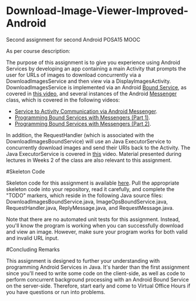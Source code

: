 # Download-Image-Viewer-Improved-Android
Second assignment for second Android POSA15 MOOC

As per course description:

The purpose of this assignment is to give you experience using Android Services by developing an app containing a main Activity that prompts the user for URLs of images to download concurrently via a DownloadImagesService and then view via a DisplayImagesActivity. DownloadImagesService is implemented via an Android <a href="http://developer.android.com/guide/components/bound-services.html">Bound Service</a>, as covered in <a href="https://www.youtube.com/watch?v=yMaTUNVdeBI&index=36&list=PLZ9NgFYEMxp4tbiFYip6tDNIEBRUDyPQK">this video</a>, and several instances of the Android <a href="http://developer.android.com/reference/android/os/Messenger.html">Messenger</a> class, which is covered in the following videos:

  <ul>
    <li> <a href="https://www.youtube.com/watch?v=Bfu14K74DxQ&index=41&list=PLZ9NgFYEMxp4tbiFYip6tDNIEBRUDyPQK">Service to Activity Communication via Android Messenger</a>.</li>
    <li> <a href="https://www.youtube.com/watch?v=rGH0U_p1pow&index=42&list=PLZ9NgFYEMxp4tbiFYip6tDNIEBRUDyPQK">Programming Bound Services with Messengers (Part 1)</a>.</li>
    <li> <a href="https://www.youtube.com/watch?v=cRFw7xaZ_Mg&index=43&list=PLZ9NgFYEMxp4tbiFYip6tDNIEBRUDyPQK">Programming Bound Services with Messengers (Part 2)</a>.</li>
  </ul>

In addition, the RequestHandler (which is associated with the DownloadImagesBoundService) will use an Java ExecutorService to concurrently download images and send their URIs back to the Activity. The Java ExecutorService is covered in <a href="https://www.youtube.com/watch?v=2NAlvSkK9-k&index=27&list=PLZ9NgFYEMxp4KSJPUyaQCj7x--NQ6kvcX">this</a> video. Material presented during lectures in Weeks 2 of the class are also relevant to this assignment.

#Skeleton Code

Skeleton code for this assignment is available <a href="https://github.com/douglascraigschmidt/POSA-15/tree/master/assignments/assignment2">here</a>. Pull the appropriate skeleton code into your repository, read it carefully, and complete the "TODO" markers, which reside in the following Java source files: DownloadImagesBoundService.java, ImageOpsBoundService.java, RequestHandler.java, ReplyMessage.java, and RequestMessage.java.

Note that there are no automated unit tests for this assignment. Instead, you'll know the program is working when you can successfully download and view an image.  However, make sure your program works for both valid and invalid URL input.

#Concluding Remarks

This assignment is designed to further your understanding with programming Android Services in Java.  It's harder than the first assignment since you'll need to write some code on the client-side, as well as code to perform concurrent background processing with an Android Bound Service on the server-side. Therefore, start early and come to Virtual Office Hours if you have questions or run into problems.  </p>
